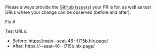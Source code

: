 Please always provide the [GitHub issue(s)](../issues) your PR is for, as well as test URLs where your change can be observed (before and after):

Fix #<gh-issue-id>

Test URLs:
- Before: https://main--seat-46--l715b.hlx.page/
- After: https://<branch>--seat-46--l715b.hlx.page/
